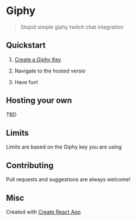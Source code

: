 # Giphy

> Stupid simple giphy twitch chat integration

## Quickstart

1. [Create a Giphy Key](https://developers.giphy.com/dashboard/?create=true)

2. Navigate to the hosted versio

3. Have fun!

## Hosting your own 

TBD

## Limits

Limits are based on the Giphy key you are using

## Contributing

Pull requests and suggestions are always welcome!

## Misc

Created with [Create React App](./CRA.md)

